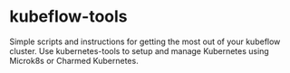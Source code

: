# kubeflow-tools
Simple scripts and instructions for getting the most out of your kubeflow cluster. Use kubernetes-tools to setup and manage Kubernetes using Microk8s or Charmed Kubernetes.
